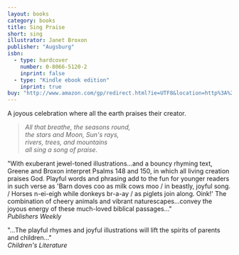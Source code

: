 ```yaml
---
layout: books
category: books
title: Sing Praise
short: sing
illustrator: Janet Broxon
publisher: "Augsburg"
isbn:
  - type: hardcover
    number: 0-8066-5120-2
    inprint: false
  - type: "Kindle ebook edition"
    inprint: true
buy: "http://www.amazon.com/gp/redirect.html?ie=UTF8&location=http%3A%2F%2Fwww.amazon.com%2FSing-Praise-Rhonda-Gowler-Greene%2Fdp%2F0806651202%3Fie%3DUTF8%26s%3Dbooks%26qid%3D1207814549%26sr%3D8-6&tag=rhondgowlegre-20&linkCode=ur2&camp=1789&creative=9325"
---
```


A joyous celebration where all the earth praises their creator.

> _All that breathe, the seasons round,  
> the stars and Moon, Sun's rays,  
> rivers, trees, and mountains  
> all sing a song of praise._

"With exuberant jewel-toned illustrations…and a bouncy rhyming text, Greene and Broxon interpret Psalms 148 and 150, in which all living creation praises God. Playful words and phrasing add to the fun for younger readers in such verse as 'Barn doves coo as milk cows moo / in beastly, joyful song. / Horses n-ei-eigh while donkeys br-a-ay / as piglets join along. Oink!' The combination of cheery animals and vibrant naturescapes…convey the joyous energy of these much-loved biblical passages…"  
_Publishers Weekly_

"…The playful rhymes and joyful illustrations will lift the spirits of parents and children…"  
_Children's Literature_
